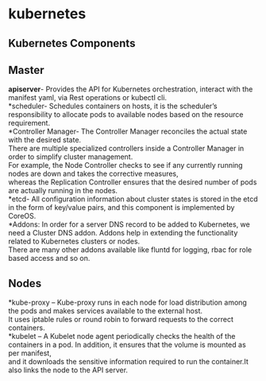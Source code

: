 # kubernetes

## Kubernetes Components
Master<br>
-----------------
<b>apiserver</b>- Provides the API for Kubernetes orchestration, interact with the manifest yaml, via Rest operations or kubectl cli.<br>
*scheduler- Schedules containers on hosts, it is the scheduler’s responsibility to allocate pods to available nodes based on the resource requirement.<br>
*Controller Manager- The Controller Manager reconciles the actual state with the desired state. <br>
There are multiple specialized controllers inside a Controller Manager in order to simplify cluster management. <br>
For example, the Node Controller checks to see if any currently running nodes are down and takes the corrective measures,<br> 
whereas the Replication Controller ensures that the desired number of pods are actually running in the nodes.<br>
*etcd- All configuration information about cluster states is stored in the etcd in the form of key/value pairs, and this component is implemented by CoreOS.<br>
*Addons: In order for a server DNS record to be added to Kubernetes, we need a Cluster DNS addon. Addons help in extending the functionality related to Kubernetes clusters or nodes. <br>
There are many other addons available like fluntd for logging, rbac for role based access and so on.<br>

Nodes<br>
-----
*kube-proxy –  Kube-proxy runs in each node for load distribution among the pods and makes services available to the external host. <br>
It uses iptable rules or round robin to forward requests to the correct containers.<br>
*kubelet – A Kubelet node agent periodically checks the health of the containers in a pod. In addition, it ensures that the volume is mounted as per manifest, <br>
and it downloads the sensitive information required to run the container.It also links the node to the API server.<br>